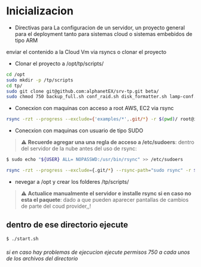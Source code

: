 # Inicializacion 
- Directivas para La configuracion de un servidor, un proyecto general para el 
  deployment tanto para sistemas cloud o sistemas embebidos de tipo ARM 

enviar el contenido a la Cloud Vm via rsyncs o clonar el proyecto

- Clonar el proyecto a /opt/tp/scripts/
```sh 
cd /opt
sudo mkdir -p /tp/scripts
cd tp/
sudo git clone git@github.com:alphanetEX/srv-tp.git beta/
sudo chmod 750 backup_full.sh conf_raid.sh disk_formatter.sh lamp-conf.sh packages.sh  ./../start.sh
```


- Conecxion con maquinas con acceso a root AWS, EC2 via rsync
```sh 
rsync -rzt --progress --exclude={'examples/*',.git/*} -r $(pwd)/ root@ip-addr:/opt/tp/scripts
```
- Conecxion con maquinas con usuario de tipo SUDO

> :warning: **Recuerde agregar una una regla de acceso a /etc/sudoers**: dentro del servidor de la nube antes del uso de rsync: 

```sh
$ sudo echo "${USER} ALL= NOPASSWD:/usr/bin/rsync" >> /etc/sudoers 
```

```sh 
rsync -rzt --progress --exclude={.git/*} --rsync-path="sudo rsync" -r $(pwd)/ user@ip-addr:/opt/tp/scripts/
```

- nevegar a /opt y crear los folderes /tp/scripts/

> :warning: **Actualice manualmente el servidor e installe rsync si en caso no esta el paquete**: dado a que pueden aparecer pantallas de cambios de parte del coud provider,,!

## dentro de ese directorio ejecute
```sh 
$ ./start.sh
```
###### si en caso hay problemas de ejecucion ejecute permisos 750 a cada unos de los archivos del directorio


